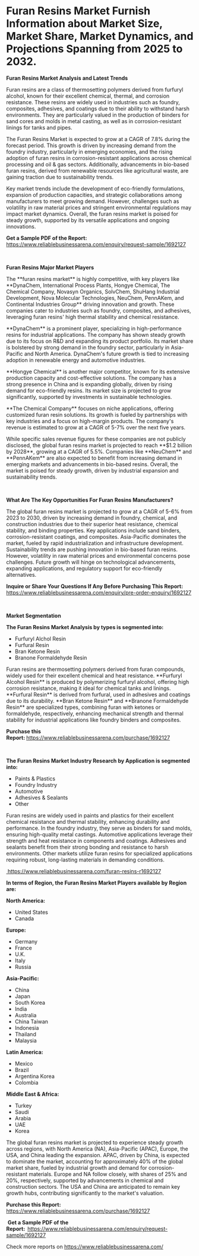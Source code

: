<p><h1>Furan Resins Market Furnish Information about Market Size, Market Share, Market Dynamics, and Projections Spanning from 2025 to 2032.</h1></p><p><strong>Furan Resins Market Analysis and Latest Trends</strong></p>
<p><p>Furan resins are a class of thermosetting polymers derived from furfuryl alcohol, known for their excellent chemical, thermal, and corrosion resistance. These resins are widely used in industries such as foundry, composites, adhesives, and coatings due to their ability to withstand harsh environments. They are particularly valued in the production of binders for sand cores and molds in metal casting, as well as in corrosion-resistant linings for tanks and pipes.</p><p>The Furan Resins Market is expected to grow at a CAGR of 7.8% during the forecast period. This growth is driven by increasing demand from the foundry industry, particularly in emerging economies, and the rising adoption of furan resins in corrosion-resistant applications across chemical processing and oil & gas sectors. Additionally, advancements in bio-based furan resins, derived from renewable resources like agricultural waste, are gaining traction due to sustainability trends.</p><p>Key market trends include the development of eco-friendly formulations, expansion of production capacities, and strategic collaborations among manufacturers to meet growing demand. However, challenges such as volatility in raw material prices and stringent environmental regulations may impact market dynamics. Overall, the furan resins market is poised for steady growth, supported by its versatile applications and ongoing innovations.</p></p>
<p><strong>Get a Sample PDF of the Report:&nbsp;</strong> <a href="https://www.reliablebusinessarena.com/enquiry/request-sample/1692127?utm_campaign=2111&utm_medium=2&utm_source=Github&utm_content=ia&utm_term=25012025&utm_id=furan-resins">https://www.reliablebusinessarena.com/enquiry/request-sample/1692127</a></p>
<p>&nbsp;</p>
<p><strong>Furan Resins Major Market Players</strong></p>
<p><p>The **furan resins market** is highly competitive, with key players like **DynaChem, International Process Plants, Hongye Chemical, The Chemical Company, Novasyn Organics, SolvChem, ShuHang Industrial Development, Nova Molecular Technologies, NeuChem, PennAKem, and Continental Industries Group** driving innovation and growth. These companies cater to industries such as foundry, composites, and adhesives, leveraging furan resins' high thermal stability and chemical resistance.</p><p>**DynaChem** is a prominent player, specializing in high-performance resins for industrial applications. The company has shown steady growth due to its focus on R&D and expanding its product portfolio. Its market share is bolstered by strong demand in the foundry sector, particularly in Asia-Pacific and North America. DynaChem's future growth is tied to increasing adoption in renewable energy and automotive industries.</p><p>**Hongye Chemical** is another major competitor, known for its extensive production capacity and cost-effective solutions. The company has a strong presence in China and is expanding globally, driven by rising demand for eco-friendly resins. Its market size is projected to grow significantly, supported by investments in sustainable technologies.</p><p>**The Chemical Company** focuses on niche applications, offering customized furan resin solutions. Its growth is fueled by partnerships with key industries and a focus on high-margin products. The company's revenue is estimated to grow at a CAGR of 5-7% over the next five years.</p><p>While specific sales revenue figures for these companies are not publicly disclosed, the global furan resins market is projected to reach **$1.2 billion by 2028**, growing at a CAGR of 5.5%. Companies like **NeuChem** and **PennAKem** are also expected to benefit from increasing demand in emerging markets and advancements in bio-based resins. Overall, the market is poised for steady growth, driven by industrial expansion and sustainability trends.</p></p>
<p>&nbsp;</p>
<p><strong>What Are The Key Opportunities For Furan Resins Manufacturers?</strong></p>
<p><p>The global furan resins market is projected to grow at a CAGR of 5-6% from 2023 to 2030, driven by increasing demand in foundry, chemical, and construction industries due to their superior heat resistance, chemical stability, and binding properties. Key applications include sand binders, corrosion-resistant coatings, and composites. Asia-Pacific dominates the market, fueled by rapid industrialization and infrastructure development. Sustainability trends are pushing innovation in bio-based furan resins. However, volatility in raw material prices and environmental concerns pose challenges. Future growth will hinge on technological advancements, expanding applications, and regulatory support for eco-friendly alternatives.</p></p>
<p><strong>Inquire or Share Your Questions If Any Before Purchasing This Report:</strong> <a href="https://www.reliablebusinessarena.com/enquiry/pre-order-enquiry/1692127?utm_campaign=2111&utm_medium=2&utm_source=Github&utm_content=ia&utm_term=25012025&utm_id=furan-resins">https://www.reliablebusinessarena.com/enquiry/pre-order-enquiry/1692127</a></p>
<p>&nbsp;</p>
<p><strong>Market Segmentation</strong></p>
<p><strong>The Furan Resins Market Analysis by types is segmented into:</strong></p>
<p><ul><li>Furfuryl Alchol Resin</li><li>Furfural Resin</li><li>Bran Ketone Resin</li><li>Branone Formaldehyde Resin</li></ul></p>
<p><p>Furan resins are thermosetting polymers derived from furan compounds, widely used for their excellent chemical and heat resistance. **Furfuryl Alcohol Resin** is produced by polymerizing furfuryl alcohol, offering high corrosion resistance, making it ideal for chemical tanks and linings. **Furfural Resin** is derived from furfural, used in adhesives and coatings due to its durability. **Bran Ketone Resin** and **Branone Formaldehyde Resin** are specialized types, combining furan with ketones or formaldehyde, respectively, enhancing mechanical strength and thermal stability for industrial applications like foundry binders and composites.</p></p>
<p><strong>Purchase this Report:&nbsp;</strong><a href="https://www.reliablebusinessarena.com/purchase/1692127?utm_campaign=2111&utm_medium=2&utm_source=Github&utm_content=ia&utm_term=25012025&utm_id=furan-resins">https://www.reliablebusinessarena.com/purchase/1692127</a></p>
<p>&nbsp;</p>
<p><strong>The Furan Resins Market Industry Research by Application is segmented into:</strong></p>
<p><ul><li>Paints & Plastics</li><li>Foundry Industry</li><li>Automotive</li><li>Adhesives & Sealants</li><li>Other</li></ul></p>
<p><p>Furan resins are widely used in paints and plastics for their excellent chemical resistance and thermal stability, enhancing durability and performance. In the foundry industry, they serve as binders for sand molds, ensuring high-quality metal castings. Automotive applications leverage their strength and heat resistance in components and coatings. Adhesives and sealants benefit from their strong bonding and resistance to harsh environments. Other markets utilize furan resins for specialized applications requiring robust, long-lasting materials in demanding conditions.</p></p>
<p><a href="https://www.reliablebusinessarena.com/furan-resins-r1692127?utm_campaign=2111&utm_medium=2&utm_source=Github&utm_content=ia&utm_term=25012025&utm_id=furan-resins">&nbsp;https://www.reliablebusinessarena.com/furan-resins-r1692127</a></p>
<p><strong>In terms of Region, the Furan Resins Market Players available by Region are:</strong></p>
<p>
    <p> <strong> North America: </strong>
        <ul>
            <li>United States</li>
            <li>Canada</li>
        </ul>
        </p> 
    <p> <strong> Europe: </strong>
        <ul>
            <li>Germany</li>
            <li>France</li>
            <li>U.K.</li>
            <li>Italy</li>
            <li>Russia</li>
        </ul>
        </p> 
    <p> <strong> Asia-Pacific: </strong>
        <ul>
            <li>China</li>
            <li>Japan</li>
            <li>South Korea</li>
            <li>India</li>
            <li>Australia</li>
            <li>China Taiwan</li>
            <li>Indonesia</li>
            <li>Thailand</li>
            <li>Malaysia</li>
        </ul>
        </p> 
    <p> <strong> Latin America: </strong>
        <ul>
            <li>Mexico</li>
            <li>Brazil</li>
            <li>Argentina Korea</li>
            <li>Colombia</li>
        </ul>
        </p> 
    <p> <strong> Middle East & Africa: </strong>
        <ul>
            <li>Turkey</li>
            <li>Saudi</li>
            <li>Arabia</li>
            <li>UAE</li>
            <li>Korea</li>
        </ul>
    </p>
    </p>
<p><p>The global furan resins market is projected to experience steady growth across regions, with North America (NA), Asia-Pacific (APAC), Europe, the USA, and China leading the expansion. APAC, driven by China, is expected to dominate the market, accounting for approximately 40% of the global market share, fueled by industrial growth and demand for corrosion-resistant materials. Europe and NA follow closely, with shares of 25% and 20%, respectively, supported by advancements in chemical and construction sectors. The USA and China are anticipated to remain key growth hubs, contributing significantly to the market's valuation.</p></p>
<p><strong>Purchase this Report: </strong><a href="https://www.reliablebusinessarena.com/purchase/1692127?utm_campaign=2111&utm_medium=2&utm_source=Github&utm_content=ia&utm_term=25012025&utm_id=furan-resins">https://www.reliablebusinessarena.com/purchase/1692127</a></p>
<p>&nbsp;<strong>Get a Sample PDF of the Report:&nbsp;&nbsp;</strong><a href="https://www.reliablebusinessarena.com/enquiry/request-sample/1692127?utm_campaign=2111&utm_medium=2&utm_source=Github&utm_content=ia&utm_term=25012025&utm_id=furan-resins">https://www.reliablebusinessarena.com/enquiry/request-sample/1692127</a></p>
<p><strong></strong></p>
<p>Check more reports on <a href="https://www.reliablebusinessarena.com/?utm_campaign=2111&utm_medium=2&utm_source=Github&utm_content=ia&utm_term=25012025&utm_id=furan-resins">https://www.reliablebusinessarena.com/</a></p>